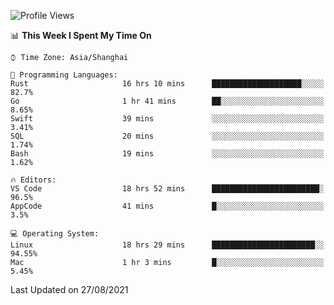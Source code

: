 <!--START_SECTION:waka-->
![Profile Views](http://img.shields.io/badge/Profile%20Views-23-blue)

📊 **This Week I Spent My Time On** 

```text
⌚︎ Time Zone: Asia/Shanghai

💬 Programming Languages: 
Rust                     16 hrs 10 mins      ████████████████████░░░░░   82.7% 
Go                       1 hr 41 mins        ██░░░░░░░░░░░░░░░░░░░░░░░   8.65% 
Swift                    39 mins             ░░░░░░░░░░░░░░░░░░░░░░░░░   3.41% 
SQL                      20 mins             ░░░░░░░░░░░░░░░░░░░░░░░░░   1.74% 
Bash                     19 mins             ░░░░░░░░░░░░░░░░░░░░░░░░░   1.62%

🔥 Editors: 
VS Code                  18 hrs 52 mins      ████████████████████████░   96.5% 
AppCode                  41 mins             █░░░░░░░░░░░░░░░░░░░░░░░░   3.5%

💻 Operating System: 
Linux                    18 hrs 29 mins      ███████████████████████░░   94.55% 
Mac                      1 hr 3 mins         █░░░░░░░░░░░░░░░░░░░░░░░░   5.45%

```


 Last Updated on 27/08/2021
<!--END_SECTION:waka-->
